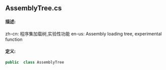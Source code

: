 ## AssemblyTree.cs 


#### 描述:


zh-cn: 程序集加载树,实验性功能
en-us: Assembly loading tree, experimental function


#### 定义: 
``` csharp
public  class AssemblyTree
```
